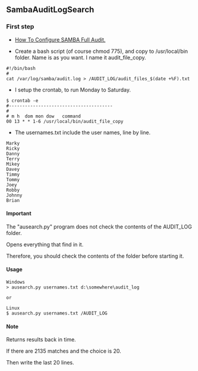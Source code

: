 SambaAuditLogSearch
-----

### First step

- <a href="http://linux-sys-adm.com/ubuntu-16.04-lts-how-to-configure-samba-full-audit/">How To Configure SAMBA Full Audit.</a> 


- Create a bash script (of course chmod 775), and copy to /usr/local/bin folder. 
Name is as you want. I name it audit_file_copy.

```
#!/bin/bash
#
cat /var/log/samba/audit.log > /AUDIT_LOG/audit_files_$(date +%F).txt
```
- I setup the crontab, to run Monday to Saturday.

```
$ crontab -e
#---------------------------------------
#
# m h  dom mon dow   command
00 13 * * 1-6 /usr/local/bin/audit_file_copy
```

- The usernames.txt include the user names, line by line.
```
Marky
Ricky
Danny
Terry
Mikey
Davey
Timmy
Tommy
Joey
Robby
Johnny
Brian
```

#### Important

The "ausearch.py" program does not check the contents of the AUDIT_LOG folder.

Opens everything that find in it.

Therefore, you should check the contents of the folder before starting it.

#### Usage

```
Windows
> ausearch.py usernames.txt d:\somewhere\audit_log

or

Linux
$ ausearch.py usernames.txt /AUDIT_LOG
```

#### Note

Returns results back in time.

If there are 2135 matches and the choice is 20.

Then write the last 20 lines.
